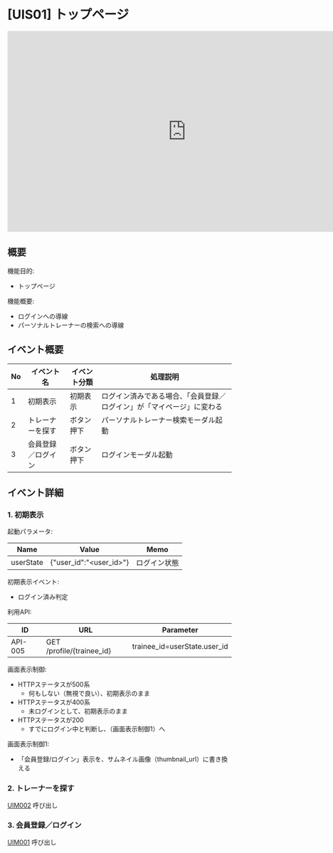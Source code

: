 # [UIS01] トップページ

<iframe style="border: 1px solid rgba(0, 0, 0, 0.1);" width="800" height="450" src="https://embed.figma.com/design/kLgdi4xdGRpQudMEoZYwvq/%E3%80%90FMP%E3%80%91Future-Muscle-Partner_%E7%94%BB%E9%9D%A2%E3%83%87%E3%82%B6%E3%82%A4%E3%83%B3?node-id=1-2&embed-host=share" allowfullscreen></iframe>

## 概要

機能目的:

- トップページ

機能概要:

- ログインへの導線
- パーソナルトレーナーの検索への導線

## イベント概要

| No | イベント名     | イベント分類 | 処理説明                                |
|----|-----------|--------|-------------------------------------|
| 1  | 初期表示      | 初期表示   | ログイン済みである場合、「会員登録／ログイン」が「マイページ」に変わる |
| 2  | トレーナーを探す  | ボタン押下  | パーソナルトレーナー検索モーダル起動                  |
| 3  | 会員登録／ログイン | ボタン押下  | ログインモーダル起動                          |

## イベント詳細

### 1. 初期表示

起動パラメータ:

| Name      | Value                   | Memo   |
|-----------|-------------------------|--------|
| userState | {"user_id":"<user_id>"} | ログイン状態 |

初期表示イベント:

- ログイン済み判定

利用API:

| ID      | URL                       | Parameter                    |
|---------|---------------------------|------------------------------|
| API-005 | GET /profile/{trainee_id} | trainee_id=userState.user_id |

画面表示制御:

- HTTPステータスが500系
  - 何もしない（無視で良い）、初期表示のまま
- HTTPステータスが400系
  - 未ログインとして、初期表示のまま
- HTTPステータスが200
  - すでにログイン中と判断し、（画面表示制御1）へ

画面表示制御1:

- 「会員登録/ログイン」表示を、サムネイル画像（thumbnail_url）に書き換える

### 2. トレーナーを探す

[UIM002](../UIM02) 呼び出し

### 3. 会員登録／ログイン

[UIM001](../UI001) 呼び出し
